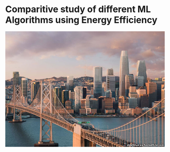 # Comparitive study of different ML Algorithms using Energy Efficiency
![alt text](https://github.com/DaveG-P/Comparitive-study-of-different-ML-Algorithms-using-Energy-Efficiency/blob/master/Images/San-Francisco-Skyline.jpg) 
